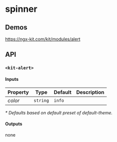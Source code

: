 # spinner

## Demos

https://ngx-kit.com/kit/modules/alert

## API

### `<kit-alert>`

#### Inputs

| Property | Type | Default | Description |
| --- | --- | --- | --- |
| *color* | `string` | `info` | |

_* Defaults based on default preset of default-theme._ 

#### Outputs

none
